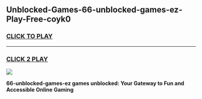 
## Unblocked-Games-66-unblocked-games-ez-Play-Free-coyk0
<h3>
<a href="https://premium76.site?title=66-unblocked-games-ez&ref=09A">CLICK TO PLAY</a></h3>
<hr>

<h3>
<a href="https://premium76.site?title=66-unblocked-games-ez&ref=09A">CLICK 2 PLAY</a>
  
</h3>

<a href="https://premium76.site?title=66-unblocked-games-ez&ref=09A"><img src="https://clearcache.store/games.png"></a>


**66-unblocked-games-ez games unblocked: Your Gateway to Fun and Accessible Online Gaming**
